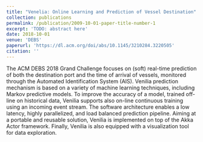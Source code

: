 ```yaml
---
title: "Venelia: Online Learning and Prediction of Vessel Destination"
collection: publications
permalink: /publication/2009-10-01-paper-title-number-1
excerpt: 'TODO: abstract here'
date: 2018-10-01
venue: 'DEBS'
paperurl: 'https://dl.acm.org/doi/abs/10.1145/3210284.3220505'
citation: ''
---
```


The ACM DEBS 2018 Grand Challenge focuses on (soft) real-time prediction of both the destination port and the time of arrival of vessels, monitored through the Automated Identification System (AIS). Venilia prediction mechanism is based on a variety of machine learning techniques, including Markov predictive models. To improve the accuracy of a model, trained off-line on historical data, Venilia supports also on-line continuous training using an incoming event stream. The software architecture enables a low latency, highly parallelized, and load balanced prediction pipeline. Aiming at a portable and reusable solution, Venilia is implemented on top of the Akka Actor framework. Finally, Venilia is also equipped with a visualization tool for data exploration.
